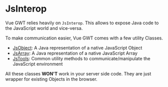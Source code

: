 # JsInterop

Vue GWT relies heavily on `JsInterop`.
This allows to expose Java code to the JavaScript world and vice-versa.

To make communication easier, Vue GWT comes with a few utility Classes.

* [JsObject](./js-object.md): A Java representation of a native JavaScript Object
* [JsArray<T>](./js-array.md): A Java representation of a native JavaScript Array
* [JsTools](./js-tools.md): Common utility methods to communicate/manipulate the JavaScript environment

All these classes **WON'T** work in your server side code.
They are just wrapper for existing Objects in the browser. 